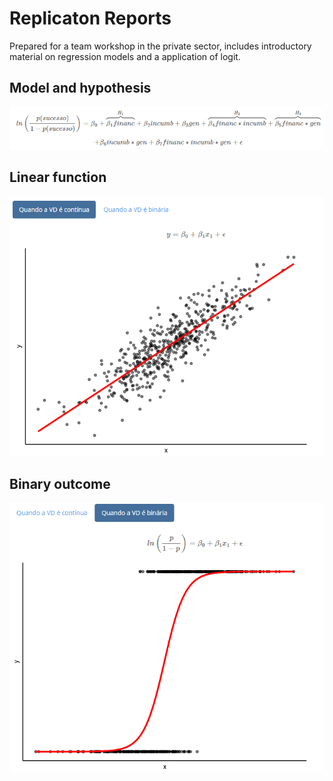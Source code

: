 # Replicaton Reports

Prepared for a team workshop in the private sector, includes introductory material on regression models and a application of logit.

## Model and hypothesis
![Model](https://github.com/rnmag/Replication-Reports/blob/main/model.png?raw=true)

## Linear function
![Linear](https://github.com/rnmag/Replication-Reports/blob/main/linear.png?raw=true)

## Binary outcome

![Logit](https://github.com/rnmag/Replication-Reports/blob/main/logit.png?raw=true)
